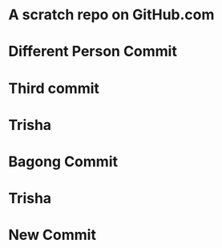 # A scratch repo on GitHub.com
# Different Person Commit
# Third commit
# Trisha
# Bagong Commit
# Trisha
# New Commit

